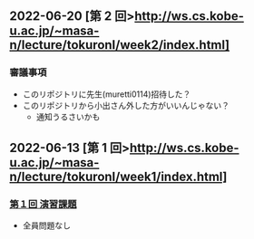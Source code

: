 ## 2022-06-20 [第 2 回>http://ws.cs.kobe-u.ac.jp/~masa-n/lecture/tokuronI/week2/index.html]

### 審議事項

- このリポジトリに先生(muretti0114)招待した？
- このリポジトリから小出さん外した方がいいんじゃない？
  - 通知うるさいかも

## 2022-06-13 [第 1 回>http://ws.cs.kobe-u.ac.jp/~masa-n/lecture/tokuronI/week1/index.html]

### [第１回 演習課題](http://ws.cs.kobe-u.ac.jp/~masa-n/lecture/tokuronI/week1/work1.html)

- 全員問題なし
